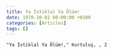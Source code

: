 ```yaml
---
title: Ya İstiklal Ya Ölüm!
date: 1970-10-01 00:00:00 +0100
categories: [Articles]
tags: []
---
```


```"Ya İstiklal Ya Ölüm!," Kurtuluş, , 2```


